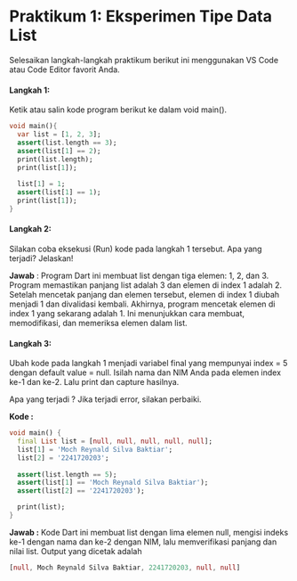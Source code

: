 # Praktikum 1: Eksperimen Tipe Data List
Selesaikan langkah-langkah praktikum berikut ini menggunakan VS Code atau Code Editor favorit Anda.

#### Langkah 1:
Ketik atau salin kode program berikut ke dalam void main().

```dart
void main(){
  var list = [1, 2, 3]; 
  assert(list.length == 3); 
  assert(list[1] == 2); 
  print(list.length); 
  print(list[1]); 
  
  list[1] = 1; 
  assert(list[1] == 1); 
  print(list[1]);
}
```
#### Langkah 2:
Silakan coba eksekusi (Run) kode pada langkah 1 tersebut. Apa yang terjadi? Jelaskan!

**Jawab** : Program Dart ini membuat list dengan tiga elemen: 1, 2, dan 3. Program memastikan panjang list adalah 3 dan elemen di index 1 adalah 2. Setelah mencetak panjang dan elemen tersebut, elemen di index 1 diubah menjadi 1 dan divalidasi kembali. Akhirnya, program mencetak elemen di index 1 yang sekarang adalah 1. Ini menunjukkan cara membuat, memodifikasi, dan memeriksa elemen dalam list.

#### Langkah 3:
Ubah kode pada langkah 1 menjadi variabel final yang mempunyai
index = 5 dengan default value = null. Isilah nama dan NIM Anda pada elemen index ke-1 dan ke-2. Lalu print dan capture hasilnya.

Apa yang terjadi ? Jika terjadi error, silakan perbaiki.

**Kode :** 
```dart
void main() {
  final List list = [null, null, null, null, null]; 
  list[1] = 'Moch Reynald Silva Baktiar'; 
  list[2] = '2241720203'; 
  
  assert(list.length == 5);
  assert(list[1] == 'Moch Reynald Silva Baktiar');
  assert(list[2] == '2241720203');

  print(list);
}
```
**Jawab :** Kode Dart ini membuat list dengan lima elemen null, mengisi indeks ke-1 dengan nama dan ke-2 dengan NIM, lalu memverifikasi panjang dan nilai list. Output yang dicetak adalah
```dart
[null, Moch Reynald Silva Baktiar, 2241720203, null, null]
```





